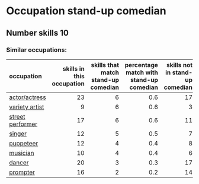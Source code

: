 # Occupation stand-up comedian
## Number skills 10
### Similar occupations:
| occupation                              |   skills in this occupation |   skills that match stand-up comedian |   percentage match with stand-up comedian |   skills not in stand-up comedian |
|:----------------------------------------|----------------------------:|--------------------------------------:|------------------------------------------:|----------------------------------:|
| [actor/actress](actor-actress.md)       |                          23 |                                     6 |                                       0.6 |                                17 |
| [variety artist](variety_artist.md)     |                           9 |                                     6 |                                       0.6 |                                 3 |
| [street performer](street_performer.md) |                          17 |                                     6 |                                       0.6 |                                11 |
| [singer](singer.md)                     |                          12 |                                     5 |                                       0.5 |                                 7 |
| [puppeteer](puppeteer.md)               |                          12 |                                     4 |                                       0.4 |                                 8 |
| [musician](musician.md)                 |                          10 |                                     4 |                                       0.4 |                                 6 |
| [dancer](dancer.md)                     |                          20 |                                     3 |                                       0.3 |                                17 |
| [prompter](prompter.md)                 |                          16 |                                     2 |                                       0.2 |                                14 |
